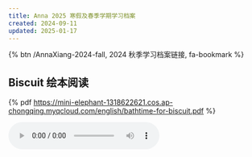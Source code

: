 ```yaml
---
title: Anna 2025 寒假及春季学期学习档案
created: 2024-09-11
updated: 2025-01-17
---
```


{% btn /AnnaXiang-2024-fall, 2024 秋季学习档案链接, fa-bookmark %}


## Biscuit 绘本阅读

{% pdf https://mini-elephant-1318622621.cos.ap-chongqing.myqcloud.com/english/bathtime-for-biscuit.pdf %}

<audio controls>
  <source src="https://mini-elephant-1318622621.cos.ap-chongqing.myqcloud.com/english/bathtime-for-biscuit.mp3" type="audio/mp3">
</audio>
